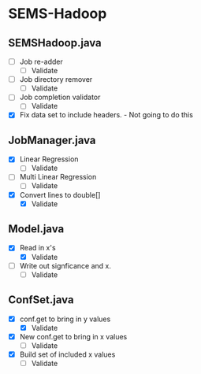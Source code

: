 # SEMS-Hadoop

## SEMSHadoop.java
- [ ] Job re-adder
    - [ ] Validate
- [ ] Job directory remover
    - [ ] Validate
- [ ] Job completion validator
    - [ ] Validate
- [x] Fix data set to include headers. - Not going to do this

## JobManager.java
- [x] Linear Regression
    - [ ] Validate
- [ ] Multi Linear Regression
    - [ ] Validate
- [x] Convert lines to double[]
    - [x] Validate

## Model.java
- [x] Read in x's
    - [x] Validate
- [ ] Write out signficance and x.
    - [ ] Validate

## ConfSet.java
- [x] conf.get to bring in y values
    - [x] Validate
- [x] New conf.get to bring in x values
    - [ ] Validate
- [x] Build set of included x values
    - [ ] Validate